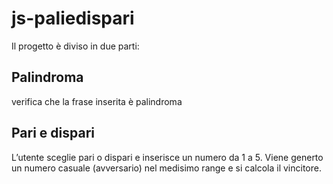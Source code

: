 # js-paliedispari
Il progetto è diviso in due parti:
## Palindroma
verifica che la frase inserita è palindroma
## Pari e dispari
L’utente sceglie pari o dispari e inserisce un numero da 1 a 5. Viene generto un numero casuale (avversario) nel medisimo range e si calcola il vincitore.